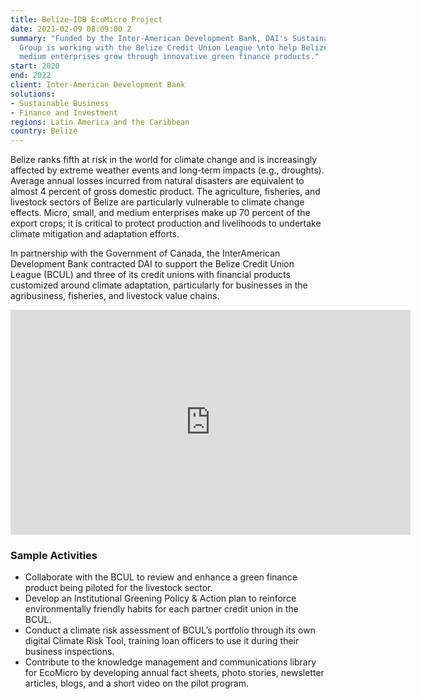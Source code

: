 ```yaml
---
title: Belize—IDB EcoMicro Project
date: 2021-02-09 08:09:00 Z
summary: "Funded by the Inter-American Development Bank, DAI's Sustainable Business
  Group is working with the Belize Credit Union League \nto help Belizean small and
  medium enterprises grow through innovative green finance products."
start: 2020
end: 2022
client: Inter-American Development Bank
solutions:
- Sustainable Business
- Finance and Investment
regions: Latin America and the Caribbean
country: Belize
---
```


Belize ranks fifth at risk in the world for climate change and is increasingly affected by extreme weather events and long-term impacts (e.g., droughts). Average annual losses incurred from natural disasters are equivalent to almost 4 percent of gross domestic product. The agriculture, fisheries, and livestock sectors of Belize are particularly vulnerable to climate change effects. Micro, small, and medium enterprises make up 70 percent of the export crops; it is critical to protect production and livelihoods to undertake climate mitigation and adaptation efforts.

In partnership with the Government of Canada, the InterAmerican Development Bank contracted DAI to support the Belize Credit Union League (BCUL) and three of its credit unions with financial products customized around climate adaptation, particularly for businesses in the agribusiness, fisheries, and livestock value chains.

<iframe src="https://player.vimeo.com/video/720230193?h=646d96ea5e" width="640" height="360" frameborder="0" allow="autoplay; fullscreen; picture-in-picture" allowfullscreen></iframe>

### Sample Activities

* Collaborate with the BCUL to review and enhance a green finance product being piloted for the livestock sector.
* Develop an Institutional Greening Policy & Action plan to reinforce environmentally friendly habits for each partner credit union in the BCUL.
* Conduct a climate risk assessment of BCUL’s portfolio through its own digital Climate Risk Tool, training loan officers to use it during their business inspections. 
* Contribute to the knowledge management and communications library for EcoMicro by developing annual fact sheets, photo stories, newsletter articles, blogs, and a short video on the pilot program.